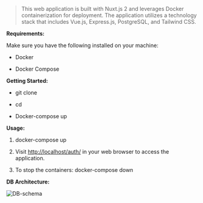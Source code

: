 > This web application is built with Nuxt.js 2 and leverages Docker containerization for deployment. The application utilizes a technology stack that includes Vue.js, Express.js, PostgreSQL, and Tailwind CSS.

  

**Requirements:**

Make sure you have the following installed on your machine:

-   Docker
    
-   Docker Compose
    

**Getting Started:**

-   git clone
    
-   cd
    
-   Docker-compose up
    

**Usage:**

1.  docker-compose up
    
2.  Visit [http://localhost/auth/](http://localhost/doc/) in your web browser to access the application.
    
3.  To stop the containers: docker-compose down
    
**DB Architecture:**

![DB-schema](https://github.com/nimithaka/todo/assets/168100350/996d5bea-65bf-415c-88dc-db674c084856)
